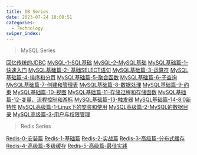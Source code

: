 ```yaml
---
title: DB Series
date: 2023-07-24 18:09:51
categories: 
  - Technology
swiper_index: 
---
```

> MySQL Series

[回忆传统的JDBC](https://cyanzzy.github.io/2023/05/27/%E5%9B%9E%E5%BF%86%E4%BC%A0%E7%BB%9F%E7%9A%84JDBC/)
[MySQL-1-SQL基础](https://cyanzzy.github.io/2023/05/02/%E6%95%B0%E6%8D%AE%E5%BA%93-1-SQL%E5%9F%BA%E7%A1%80/)
[MySQL-2-MySQL基础](https://cyanzzy.github.io/2023/05/02/%E6%95%B0%E6%8D%AE%E5%BA%93-2-MySQL%E5%9F%BA%E7%A1%80/)
[MySQL基础篇-1-快速入门](https://cyanzzy.github.io/2023/05/09/MySQL%E5%9F%BA%E7%A1%80%E7%AF%87-1-%E5%BF%AB%E9%80%9F%E5%85%A5%E9%97%A8/)
[MySQL基础篇-2- 基础SELECT语句](https://cyanzzy.github.io/2023/05/09/MySQL%E5%9F%BA%E7%A1%80%E7%AF%87-2-%E5%9F%BA%E7%A1%80SELECT%E8%AF%AD%E5%8F%A5/)
[MySQL基础篇-3-运算符](https://cyanzzy.github.io/2023/05/09/MySQL%E5%9F%BA%E7%A1%80%E7%AF%87-3-%E8%BF%90%E7%AE%97%E7%AC%A6/)
[MySQL基础篇-4-排序和分页](https://cyanzzy.github.io/2023/05/09/MySQL%E5%9F%BA%E7%A1%80%E7%AF%87-4-%E6%8E%92%E5%BA%8F%E5%92%8C%E5%88%86%E9%A1%B5/)
[MySQL基础篇-5-聚合函数](https://cyanzzy.github.io/2023/05/09/MySQL%E5%9F%BA%E7%A1%80%E7%AF%87-5-%E8%81%9A%E5%90%88%E5%87%BD%E6%95%B0/)
[MySQL基础篇-6-子查询](https://cyanzzy.github.io/2023/05/09/MySQL%E5%9F%BA%E7%A1%80%E7%AF%87-6-%E5%AD%90%E6%9F%A5%E8%AF%A2/)
[MySQL基础篇-7-创建和管理表](https://cyanzzy.github.io/2023/05/09/MySQL%E5%9F%BA%E7%A1%80%E7%AF%87-7-%E5%88%9B%E5%BB%BA%E5%92%8C%E7%AE%A1%E7%90%86%E8%A1%A8/)
[MySQL基础篇-8-数据处理](https://cyanzzy.github.io/2023/05/09/MySQL%E5%9F%BA%E7%A1%80%E7%AF%87-8-%E6%95%B0%E6%8D%AE%E5%A4%84%E7%90%86/)
[MySQL基础篇-9-约束](https://cyanzzy.github.io/2023/05/09/MySQL%E5%9F%BA%E7%A1%80%E7%AF%87-9-%E7%BA%A6%E6%9D%9F/)
[MySQL基础篇-10-视图](https://cyanzzy.github.io/2023/05/09/MySQL%E5%9F%BA%E7%A1%80%E7%AF%87-10-%E8%A7%86%E5%9B%BE/)
[MySQL基础篇-11-存储过程和存储函数](https://cyanzzy.github.io/2023/05/09/MySQL%E5%9F%BA%E7%A1%80%E7%AF%87-11-%E5%AD%98%E5%82%A8%E8%BF%87%E7%A8%8B%E5%92%8C%E5%AD%98%E5%82%A8%E5%87%BD%E6%95%B0/)
[MySQL基础篇-12-变量、流程控制和游标](https://cyanzzy.github.io/2023/05/09/MySQL%E5%9F%BA%E7%A1%80%E7%AF%87-12-%E5%8F%98%E9%87%8F%E3%80%81%E6%B5%81%E7%A8%8B%E6%8E%A7%E5%88%B6%E5%92%8C%E6%B8%B8%E6%A0%87/)
[MySQL基础篇-13-触发器](https://cyanzzy.github.io/2023/05/09/MySQL%E5%9F%BA%E7%A1%80%E7%AF%87-13-%E8%A7%A6%E5%8F%91%E5%99%A8/)
[MySQL基础篇-14-8.0新特性](https://cyanzzy.github.io/2023/08/02/MySQL%E5%9F%BA%E7%A1%80%E7%AF%87-14-8-0%E6%96%B0%E7%89%B9%E6%80%A7/)
[MySQL高级篇-1-Linux下的安装和使用](https://cyanzzy.github.io/2023/08/02/MySQL%E5%9F%BA%E7%A1%80%E7%AF%87-14-8-0%E6%96%B0%E7%89%B9%E6%80%A7/)
[MySQL高级篇-2-MySQL的数据目录]()
[MySQL高级篇-3-用户与权限管理]()

> Redis Series

[Redis-0-安装篇](https://cyanzzy.github.io/2023/08/02/Redis-0-%E5%AE%89%E8%A3%85%E7%AF%87/)
[Redis-1-基础篇](https://cyanzzy.github.io/2023/05/12/Redis-1-%E5%9F%BA%E7%A1%80%E7%AF%87/)
[Redis-2-实战篇](https://cyanzzy.github.io/2023/05/28/Redis-2-%E5%AE%9E%E6%88%98%E7%AF%87/)
[Redis-3-高级篇-分布式缓存](https://cyanzzy.github.io/2023/08/02/Redis-3-%E9%AB%98%E7%BA%A7%E7%AF%87-%E5%88%86%E5%B8%83%E5%BC%8F%E7%BC%93%E5%AD%98/)
[Redis-4-高级篇-多级缓存](https://cyanzzy.github.io/2023/08/07/Redis-4-%E9%AB%98%E7%BA%A7%E7%AF%87-%E5%A4%9A%E7%BA%A7%E7%BC%93%E5%AD%98/)
[Redis-5-高级篇-最佳实践]()
